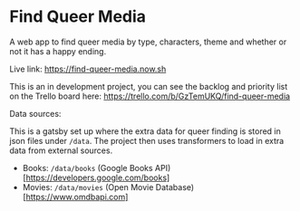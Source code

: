 # Find Queer Media

A web app to find queer media by type, characters, theme and whether or not it has a happy ending.

Live link: https://find-queer-media.now.sh

This is an in development project, you can see the backlog and priority list on the Trello board here: https://trello.com/b/GzTemUKQ/find-queer-media

Data sources:

This is a gatsby set up where the extra data for queer finding is stored in json files under `/data`. The project then uses transformers to load in extra data from external sources.

- Books: `/data/books` (Google Books API)[https://developers.google.com/books]
- Movies: `/data/movies` (Open Movie Database)[https://www.omdbapi.com]

